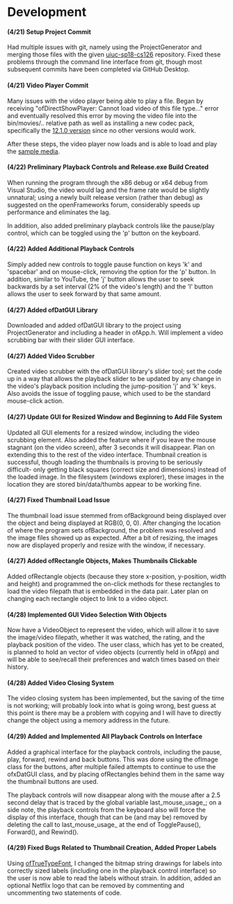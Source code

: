 # Development

#### (4/21) Setup Project Commit

Had multiple issues with git, namely using the ProjectGenerator and merging those files with the given [uiuc-sp18-cs126](https://github.com/uiuc-sp18-cs126/final-project-rmiriyala) repository.  Fixed these problems through the command line interface from git, though most subsequent commits have been completed via GitHub Desktop.

#### (4/21) Video Player Commit

Many issues with the video player being able to play a file.  Began by receiving "ofDirectShowPlayer: Cannot load video of this file type..." error and eventually resolved this error by moving the video file into the bin/movies/.. relative path as well as installing a new codec pack, specifically the [12.1.0 version](https://dl2.filehippo.com/b1444920193b4174a2fbe98cac005f2b/K-Lite_Codec_Pack_1210_Full.exe?ttl=1524299126&token=e30fa08941b5a7c6f876bbe8b254ba59) since no other versions would work.

After these steps, the video player now loads and is able to load and play the [sample media](https://www.youtube.com/watch?v=yy_sHN0y3pM).

#### (4/22) Preliminary Playback Controls and Release.exe Build Created

When running the program through the x86 debug or x64 debug from Visual Studio, the video would lag and the frame rate would be slightly unnatural; using a newly built release version (rather than debug) as suggested on the openFrameworks forum, considerably speeds up performance and eliminates the lag.

In addition, also added preliminary playback controls like the pause/play control, which can be toggled using the 'p' button on the keyboard.

#### (4/22) Added Additional Playback Controls

Simply added new controls to toggle pause function on keys 'k' and 'spacebar' and on mouse-click, removing the option for the 'p' button.  In addition, similar to YouTube, the 'j' button allows the user to seek backwards by a set interval (2% of the video's length) and the 'l' button allows the user to seek forward by that same amount.

#### (4/27) Added ofDatGUI Library

Downloaded and added ofDatGUI library to the project using ProjectGenerator and including a header in ofApp.h.  Will implement a video scrubbing bar with their slider GUI interface.

#### (4/27) Added Video Scrubber

Created video scrubber with the ofDatGUI library's slider tool; set the code up in a way that allows the playback slider to be updated by any change in the video's playback position including the jump-position 'j' and 'k' keys.  Also avoids the issue of toggling pause, which used to be the standard mouse-click action.

#### (4/27) Update GUI for Resized Window and Beginning to Add File System

Updated all GUI elements for a resized window, including the video scrubbing element. Also added the feature where if you leave the mouse stagnant (on the video screen), after 3 seconds it will disappear. Plan on extending this to the rest of the video interface. Thumbnail creation is successful, though loading the thumbnails is proving to be seriously difficult- only getting black squares (correct size and dimensions) instead of the loaded image.  In the filesystem (windows explorer), these images in the location they are stored bin/data/thumbs appear to be working fine.

#### (4/27) Fixed Thumbnail Load Issue

The thumbnail load issue stemmed from ofBackground being displayed over the object and being displayed at RGB(0, 0, 0).  After changing the location of where the program sets ofBackground, the problem was resolved and the image files showed up as expected.  After a bit of resizing, the images now are displayed properly and resize with the window, if necessary.

#### (4/27) Added ofRectangle Objects, Makes Thumbnails Clickable

Added ofRectangle objects (because they store x-position, y-position, width and height) and programmed the on-click methods for these rectangles to load the video filepath that is embedded in the data pair.  Later plan on changing each rectangle object to link to a video object.

#### (4/28) Implemented GUI Video Selection With Objects

Now have a VideoObject to represent the video, which will allow it to save the image/video filepath, whether it was watched, the rating, and the playback position of the video.  The user class, which has yet to be created, is planned to hold an vector of video objects (currently held in ofApp) and will be able to see/recall their preferences and watch times based on their history.

#### (4/28) Added Video Closing System

The video closing system has been implemented, but the saving of the time is not working; will probably look into what is going wrong, best guess at this point is there may be a problem with copying and I will have to directly change the object using a memory address in the future.

#### (4/29) Added and Implemented All Playback Controls on Interface

Added a graphical interface for the playback controls, including the pause, play, forward, rewind and back buttons.  This was done using the ofImage class for the buttons, after multiple failed attempts to continue to use the ofxDatGUI class, and by placing ofRectangles behind them in the same way the thumbnail buttons are used.

The playback controls will now disappear along with the mouse after a 2.5 second delay that is traced by the global variable last_mouse_usage_; on a side note, the playback controls from the keyboard also will force the display of this interface, though that can be (and may be) removed by deleting the call to last_mouse_usage_ at the end of TogglePause(), Forward(), and Rewind().

#### (4/29) Fixed Bugs Related to Thumbnail Creation, Added Proper Labels

Using [ofTrueTypeFont](http://halfdanj.github.io/ofDocGenerator/ofTrueTypeFont.html), I changed the bitmap string drawings for labels into correctly sized labels (including one in the playback control interface) so the user is now able to read the labels without strain.  In addition, added an optional Netflix logo that can be removed by commenting and uncommenting two statements of code.
